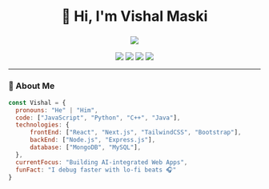 <!-- 🌟 Vishal Maski - Dynamic GitHub Profile -->

<h1 align="center">👋 Hi, I'm Vishal Maski</h1>
<h3 align="center">
  <img src="https://readme-typing-svg.herokuapp.com?font=Fira+Code&size=22&pause=1000&color=00C9A7&center=true&vCenter=true&width=550&lines=Full+Stack+Developer;AI+%26+ML+Enthusiast;CSE+Undergrad+@+IIIT+Nagpur;Love+to+Build+Scalable+Web+Apps!"/>
</h3>

<p align="center">
  <a href="mailto:vishalmaski7633@gmail.com"><img src="https://img.shields.io/badge/Email-vishalmaski7633@gmail.com-red?style=for-the-badge&logo=gmail"></a>
  <a href="https://www.linkedin.com/in/vishal-maski"><img src="https://img.shields.io/badge/LinkedIn-Vishal%20Maski-blue?style=for-the-badge&logo=linkedin"></a>
  <a href="https://github.com/VishalMaski25"><img src="https://img.shields.io/badge/GitHub-VishalMaski25-black?style=for-the-badge&logo=github"></a>
  <a href="https://yourportfolio.com"><img src="https://img.shields.io/badge/Portfolio-Visit-lightgrey?style=for-the-badge&logo=firefox"></a>
</p>

---

### 💫 About Me
```js
const Vishal = {
  pronouns: "He" | "Him",
  code: ["JavaScript", "Python", "C++", "Java"],
  technologies: {
      frontEnd: ["React", "Next.js", "TailwindCSS", "Bootstrap"],
      backEnd: ["Node.js", "Express.js"],
      database: ["MongoDB", "MySQL"],
  },
  currentFocus: "Building AI-integrated Web Apps",
  funFact: "I debug faster with lo-fi beats 🎧"
}
